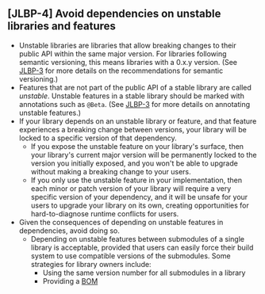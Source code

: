 [JLBP-4] Avoid dependencies on unstable libraries and features
--------------------------------------------------------------

- Unstable libraries are libraries that allow breaking changes to their
  public API within the same major version. For libraries following semantic
  versioning, this means libraries with a 0.x.y version. (See [JLBP-3](JLBP-3.md) 
  for more details on the recommendations for semantic versioning.)
- Features that are not part of the public API of a
  stable library are called *unstable*. Unstable features in a stable library 
  should be marked with annotations such as `@Beta`. (See
  [JLBP-3](JLBP-3.md) for more details on annotating unstable features.)
- If your library depends on an unstable library or feature, and that feature
  experiences a breaking change between versions, your library will be locked to
  a specific version of that dependency.
  - If you expose the unstable feature on your library's surface, then your
    library's current major version will be permanently locked to the version
    you initially exposed, and you won't be able to upgrade without making a
    breaking change to your users.
  - If you only use the unstable feature in your implementation, then each minor
    or patch version of your library will require a very specific version of
    your dependency, and it will be unsafe for your users to upgrade your
    library on its own, creating opportunities for hard-to-diagnose runtime
    conflicts for users.
- Given the consequences of depending on unstable features in dependencies,
  avoid doing so.
  - Depending on unstable features between submodules of a single library is
    acceptable, provided that users can easily force their build system to use
    compatible versions of the submodules. Some strategies for library owners
    include:
    - Using the same version number for all submodules in a library
    - Providing a [BOM](http://maven.apache.org/guides/introduction/introduction-to-dependency-mechanism.html#Importing_Dependencies)
